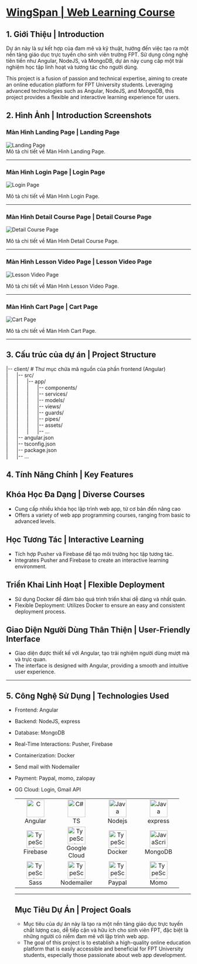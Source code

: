 # <a href="https://wingspan-dev-course.vercel.app/">WingSpan | Web Learning Course</a>

## 1. Giới Thiệu | Introduction

<p>Dự án này là sự kết hợp của đam mê và kỹ thuật, hướng đến việc tạo ra một nền tảng giáo dục trực tuyến cho sinh viên trường FPT. Sử dụng công nghệ tiên tiến như Angular, NodeJS, và MongoDB, dự án này cung cấp một trải nghiệm học tập linh hoạt và tương tác cho người dùng.</p>
<p>This project is a fusion of passion and technical expertise, aiming to create an online education platform for FPT University students. Leveraging advanced technologies such as Angular, NodeJS, and MongoDB, this project provides a flexible and interactive learning experience for users.</p>

## 2. Hình Ảnh | Introduction Screenshots

### Màn Hình Landing Page | Landing Page

<div class="screenshot-container">
  <img src="https://firebasestorage.googleapis.com/v0/b/ongbutdicode.appspot.com/o/ScreenIntroduce%2Floadingpage.png?alt=media&token=15a87ef3-244e-48cf-a84e-026e084e2dfb" alt="Landing Page">
</div>
Mô tả chi tiết về Màn Hình Landing Page.

---

### Màn Hình Login Page | Login Page

<div class="screenshot-container">
  <img src="https://firebasestorage.googleapis.com/v0/b/ongbutdicode.appspot.com/o/ScreenIntroduce%2Flogin.png?alt=media&token=19452912-e4f3-4ede-9927-ef34b347661d" alt="Login Page">
</div>

Mô tả chi tiết về Màn Hình Login Page.

---

### Màn Hình Detail Course Page | Detail Course Page

<div class="screenshot-container">
  <img src="https://firebasestorage.googleapis.com/v0/b/ongbutdicode.appspot.com/o/ScreenIntroduce%2Fcourse_detail.png?alt=media&token=d8fbf8c2-9d17-4445-8703-40d3b3104c81" alt="Detail Course Page">
</div>

Mô tả chi tiết về Màn Hình Detail Course Page.

---

### Màn Hình Lesson Video Page | Lesson Video Page

<div class="screenshot-container">
  <img src="https://firebasestorage.googleapis.com/v0/b/ongbutdicode.appspot.com/o/ScreenIntroduce%2Flesson_video.png?alt=media&token=e89af1b3-43dd-44f6-b9a5-afdf6397d543" alt="Lesson Video Page">
</div>

Mô tả chi tiết về Màn Hình Lesson Video Page.

---

### Màn Hình Cart Page | Cart Page

<div class="screenshot-container">
  <img src="https://firebasestorage.googleapis.com/v0/b/ongbutdicode.appspot.com/o/ScreenIntroduce%2Fcart.png?alt=media&token=bb6d7fd0-7236-4b86-9e3e-f870d8f9ecf0" alt="Cart Page">
</div>

Mô tả chi tiết về Màn Hình Cart Page.

---

## 3. Cấu trúc của dự án | Project Structure

|-- client/ # Thư mục chứa mã nguồn của phần frontend (Angular) \
|&nbsp;&nbsp;&nbsp;&nbsp;&nbsp;&nbsp;|-- src/ \
|&nbsp;&nbsp;&nbsp;&nbsp;&nbsp;&nbsp;|&nbsp;&nbsp;&nbsp;&nbsp;&nbsp;&nbsp;|-- app/ \
|&nbsp;&nbsp;&nbsp;&nbsp;&nbsp;&nbsp;|&nbsp;&nbsp;&nbsp;&nbsp;&nbsp;&nbsp;|&nbsp;&nbsp;&nbsp;&nbsp;&nbsp;&nbsp;|-- components/ \
|&nbsp;&nbsp;&nbsp;&nbsp;&nbsp;&nbsp;|&nbsp;&nbsp;&nbsp;&nbsp;&nbsp;&nbsp;|&nbsp;&nbsp;&nbsp;&nbsp;&nbsp;&nbsp;|-- services/ \
|&nbsp;&nbsp;&nbsp;&nbsp;&nbsp;&nbsp;|&nbsp;&nbsp;&nbsp;&nbsp;&nbsp;&nbsp;|&nbsp;&nbsp;&nbsp;&nbsp;&nbsp;&nbsp;|-- models/ \
|&nbsp;&nbsp;&nbsp;&nbsp;&nbsp;&nbsp;|&nbsp;&nbsp;&nbsp;&nbsp;&nbsp;&nbsp;|&nbsp;&nbsp;&nbsp;&nbsp;&nbsp;&nbsp;|-- views/ \
|&nbsp;&nbsp;&nbsp;&nbsp;&nbsp;&nbsp;|&nbsp;&nbsp;&nbsp;&nbsp;&nbsp;&nbsp;|&nbsp;&nbsp;&nbsp;&nbsp;&nbsp;&nbsp;|-- guards/ \
|&nbsp;&nbsp;&nbsp;&nbsp;&nbsp;&nbsp;|&nbsp;&nbsp;&nbsp;&nbsp;&nbsp;&nbsp;|&nbsp;&nbsp;&nbsp;&nbsp;&nbsp;&nbsp;|-- pipes/ \
|&nbsp;&nbsp;&nbsp;&nbsp;&nbsp;&nbsp;|&nbsp;&nbsp;&nbsp;&nbsp;&nbsp;&nbsp;|&nbsp;&nbsp;&nbsp;&nbsp;&nbsp;&nbsp;|-- assets/ \
|&nbsp;&nbsp;&nbsp;&nbsp;&nbsp;&nbsp;|&nbsp;&nbsp;&nbsp;&nbsp;&nbsp;&nbsp;|&nbsp;&nbsp;&nbsp;&nbsp;&nbsp;&nbsp;|-- ... \
|&nbsp;&nbsp;&nbsp;&nbsp;&nbsp;&nbsp;|-- angular.json \
|&nbsp;&nbsp;&nbsp;&nbsp;&nbsp;&nbsp;|-- tsconfig.json \
|&nbsp;&nbsp;&nbsp;&nbsp;&nbsp;&nbsp;|-- package.json \
|&nbsp;&nbsp;&nbsp;&nbsp;&nbsp;&nbsp;|-- ...

## 4. Tính Năng Chính | Key Features

<h2>Khóa Học Đa Dạng | Diverse Courses</h2>

- Cung cấp nhiều khóa học lập trình web app, từ cơ bản đến nâng cao
- Offers a variety of web app programming courses, ranging from basic to advanced levels.

<h2>Học Tương Tác | Interactive Learning</h2>

- Tích hợp Pusher và Firebase để tạo môi trường học tập tương tác.
- Integrates Pusher and Firebase to create an interactive learning environment.
<h2>Triển Khai Linh Hoạt | Flexible Deployment</h2>

- Sử dụng Docker để đảm bảo quá trình triển khai dễ dàng và nhất quán.
- Flexible Deployment: Utilizes Docker to ensure an easy and consistent deployment process.

<h2>Giao Diện Người Dùng Thân Thiện | User-Friendly Interface</h2>

- Giao diện được thiết kế với Angular, tạo trải nghiệm người dùng mượt mà và trực quan.
- The interface is designed with Angular, providing a smooth and intuitive user experience.

---

## 5. Công Nghệ Sử Dụng | Technologies Used

- Frontend: Angular
- Backend: NodeJS, express
- Database: MongoDB
- Real-Time Interactions: Pusher, Firebase
- Containerization: Docker
- Send mail with Nodemailer
- Payment: Paypal, momo, zalopay
- GG Cloud: Login, Gmail API
  <table align="center">
    
    <tr>
      <td align="center" width="96">
          <img src="https://firebasestorage.googleapis.com/v0/b/ongbutdicode.appspot.com/o/README%2Ficons8-angular-48.png?alt=media&token=0ab65086-a322-4850-ba81-963acffda8d0" width="48" height="48" alt="C" />
        <br />Angular
      </td>
      <td align="center" width="96">
          <img src="https://firebasestorage.googleapis.com/v0/b/ongbutdicode.appspot.com/o/README%2Ficons8-typescript-48.png?alt=media&token=a397a416-b821-406b-aa67-7cc2816decd2" width="48" height="48" alt="C#" />
        <br />TS
      </td>
      <td align="center" width="96">
          <img src="https://firebasestorage.googleapis.com/v0/b/ongbutdicode.appspot.com/o/README%2Ficons8-nodejs-48.png?alt=media&token=db4a7793-ce8b-4f6d-9086-4ec51f5387dc" width="48" height="48" alt="Java" />
        <br />Nodejs
      </td>
      <td align="center" width="96">
          <img src="https://img.icons8.com/color/48/express-js.png" width="48" height="48" alt="Java" />
        <br />express
      </td>
    </tr>
    
    <tr>
      <td align="center" width="96">
          <img src="https://firebasestorage.googleapis.com/v0/b/ongbutdicode.appspot.com/o/README%2Ficons8-google-firebase-console-48.png?alt=media&token=af552a40-5db6-45c1-8564-d4cddc9a5b44" width="48" height="48" alt="TypeScript" />
        <br />Firebase
      </td>
      <td align="center" width="96">
          <img src="https://www.gstatic.com/pantheon/images/welcome/supercloud.svg" width="48" height="48" alt="TypeScript" />
        <br />Google Cloud
      </td>
      <td align="center" width="96">
          <img src="https://firebasestorage.googleapis.com/v0/b/ongbutdicode.appspot.com/o/README%2Ficons8-docker-48.png?alt=media&token=499cdb70-387a-4a4b-a8d0-3ff95a837fdc" width="48" height="48" alt="TypeScript" />
        <br />Docker
      </td>
     <td align="center" width="96">
          <img src="https://firebasestorage.googleapis.com/v0/b/ongbutdicode.appspot.com/o/README%2Ficons8-mongodb-a-cross-platform-document-oriented-database-program-48.png?alt=media&token=d0ec414b-79ad-437b-8835-8d567f9e80e3" width="48" height="48" alt="JavaScript" />
        <br />MongoDB
      </td>
       
    </tr>

    <tr>
       <td align="center" width="96">
          <img src="https://firebasestorage.googleapis.com/v0/b/ongbutdicode.appspot.com/o/README%2Ficons8-sass-48.png?alt=media&token=bb7a0178-6df6-4ad7-91e3-9d436e1d6282" width="48" height="48" alt="TypeScript" />
        <br />Sass
      </td>
      <td align="center" width="96">
          <img src="https://nodemailer.com/nm_logo_200x136.png" width="48" height="48" alt="TypeScript" />
        <br />Nodemailer
      </td>
       <td align="center" width="96">
          <img src="https://img.icons8.com/color/48/paypal.png" width="48" height="48" alt="TypeScript" />
        <br />Paypal
      </td>
       <td align="center" width="96">
          <img src="https://homepage.momocdn.net/jk/momo2020/img/sud/mascot-shadow.png" width="48" height="48" alt="TypeScript" />
        <br />Momo
      </td>
    </tr>

</table>

---

## Mục Tiêu Dự Án | Project Goals

- Mục tiêu của dự án này là tạo ra một nền tảng giáo dục trực tuyến chất lượng cao, dễ tiếp cận và hữu ích cho sinh viên FPT, đặc biệt là những người có niềm đam mê với lập trình web app.
- The goal of this project is to establish a high-quality online education platform that is easily accessible and beneficial for FPT University students, especially those passionate about web app development.
